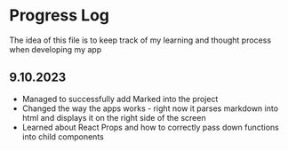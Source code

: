# Progress Log

The idea of this file is to keep track of my learning and thought process when developing my app

## 9.10.2023

- Managed to successfully add Marked into the project
- Changed the way the apps works - right now it parses markdown into html and displays it on the right side of the screen
- Learned about React Props and how to correctly pass down functions into child components
